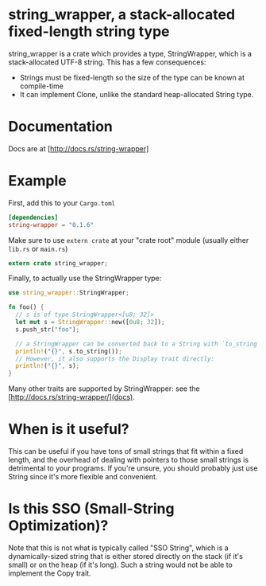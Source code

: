 # string_wrapper, a stack-allocated fixed-length string type

string_wrapper is a crate which provides a type, StringWrapper, which is a
stack-allocated UTF-8 string. This has a few consequences:

- Strings must be fixed-length so the size of the type can be known at
  compile-time
- It can implement Clone, unlike the standard heap-allocated String type.

# Documentation

Docs are at [http://docs.rs/string-wrapper]

# Example

First, add this to your `Cargo.toml`

```toml
[dependencies]
string-wrapper = "0.1.6"
```

Make sure to use `extern crate` at your "crate root" module (usually either
`lib.rs` or `main.rs`)

```rust
extern crate string_wrapper;
```

Finally, to actually use the StringWrapper type:

```rust
use string_wrapper::StringWrapper;

fn foo() {
  // s is of type StringWrapper<[u8; 32]>
  let mut s = StringWrapper::new([0u8; 32]);
  s.push_str("foo");

  // a StringWrapper can be converted back to a String with `to_string`:
  println!("{}", s.to_string());
  // However, it also supports the Display trait directly:
  println!("{}", s);
}
```

Many other traits are supported by StringWrapper: see the
[http://docs.rs/string-wrapper/](docs).

# When is it useful?

This can be useful if you have tons of small strings that fit within a fixed
length, and the overhead of dealing with pointers to those small strings is
detrimental to your programs. If you're unsure, you should probably just use
String since it's more flexible and convenient.

# Is this SSO (Small-String Optimization)?

Note that this is not what is typically called "SSO String", which is a
dynamically-sized string that is either stored directly on the stack (if it's
small) or on the heap (if it's long). Such a string would not be able to
implement the Copy trait.
